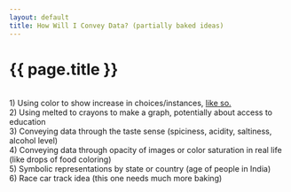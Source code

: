 ```yaml
---
layout: default
title: How Will I Convey Data? (partially baked ideas)
---
```


{{ page.title }}
================
<br />
1) Using color to show increase in choices/instances, <a href="http://i.imgur.com/EV24xuD.jpg">like so.</a></li><br />
2) Using melted to crayons to make a graph, potentially about access to education<br />
3) Conveying data through the taste sense (spiciness, acidity, saltiness, alcohol level)<br />
4) Conveying data through opacity of images or color saturation in real life (like drops of food coloring)<br />
5) Symbolic representations by state or country (age of people in India)<br />
6) Race car track idea (this one needs much more baking)<br />


